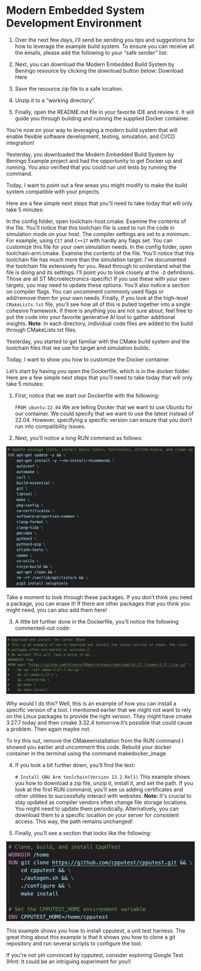 # Modern Embedded System Development Environment

1)   Over the next few days, I’ll send be sending you tips and suggestions for how to leverage the example build system. To ensure you can receive all the emails, please add the following to your “safe sender” list:

2)  Next, you can download the Modern Embedded Build System by Beningo resource by clicking the download button below:
Download Here

3)  Save the resource zip file to a safe location. 

4)  Unzip it to a “working directory”.

5)  Finally, open the README.md file in your favorite IDE and review it. It will guide you through building and running the supplied Docker container.


You’re now on your way to leveraging a modern build system that will enable flexible software development, testing, simulation, and CI/CD integration! 

Yesterday, you downloaded the Modern Embedded Build System by Beningo Example project and had the opportunity to get Docker up and running. You also verified that you could run unit tests by running the command. 


Today, I want to point out a few areas you might modify to make the build system compatible with your projects. 


Here are a few simple next steps that you’ll need to take today that will only take 5 minutes:


In the config folder, open toolchain-host.cmake. Examine the contents of the file. You’ll notice that this toolchain file is used to run the code in simulation mode on your host. 
The compiler settings are set to a minimum. For example, using `C17` and `C++17` with hardly any flags set. You can customize this file for your own simulation needs. 
In the config folder, open toolchain-arm.cmake. Examine the contents of the file. You’ll notice that this toolchain file has much more than the simulation target. 
I’ve documented the toolchain file extensively for you. Read through to understand what the file is doing and its settings. 
I’ll point you to look closely at the `-D` definitions. Those are all ST Microelectronics-specific! If you use these with your own targets, you may need to update these options. 
You’ll also notice a section on compiler flags. You can uncomment commonly used flags or add/remove them for your own needs. 
Finally, if you look at the high-level `CMakeLists.txt` file, you’ll see how all of this is pulled together into a single cohesive framework. If there is anything you are not sure about, feel free to put the code into your favorite generative AI tool to gather additional insights. 
**Note**: In each directory, individual code files are added to the build through CMakeLists.txt files. 

Yesterday, you started to get familiar with the CMake build system and the toolchain files that we use for target and simulation builds. 


Today, I want to show you how to customize the Docker container. 


Let’s start by having you open the Dockerfile, which is in the docker folder. Here are a few simple next steps that you’ll need to take today that will only take 5 minutes:

1. First, notice that we start our Dockerfile with the following:

   `FROM ubuntu:22.04`
    We are telling Docker that we want to use Ubuntu for our container. We could specify that we want to use the latest instead of 22.04. However, specifying a specific version can ensure that you don’t run into compatibility issues. 


2. Next, you’ll notice a long RUN command as follows:

![ec56c30ca95a03bc24e1309a1841e8d7.png](../../_resources/ec56c30ca95a03bc24e1309a1841e8d7.png)

Take a moment to look through these packages. If you don’t think you need a package, you can erase it! If there are other packages that you think you might need, you can also add them here!

3. A little bit further done in the Dockerfile, you’ll notice the following commented-out code:

![8c6ba9c16dd509c5ef2fd74acc066bf5.png](../../_resources/8c6ba9c16dd509c5ef2fd74acc066bf5.png)

Why would I do this? Well, this is an example of how you can install a specific version of a tool. I mentioned earlier that we might not want to rely on the Linux packages to provide the right version. They might have cmake 3.27.7 today and then cmake 3.32.4 tomorrow.It’s possible that could cause a problem. Then again maybe not. 


 To try this out, remove the CMakeeinstallation from the RUN command I showed you earlier and uncomment this code. Rebuild your docker container in the terminal using the command makedocker_image

4. If you look a bit further down, you’ll find the text:


    `# Install GNU Arm toolchain(Version 13.2.Rel1)`
    This example shows you how to download a zip file, unzip it, install it, and set the path. If you look at the first RUN command, you’ll see us adding certificates and other utilities to successfully interact with websites. 
    **Note:** It's crucial to stay updated as compiler vendors often change file storage locations. You might need to update them periodically. Alternatively, you can download them to a specific location on your server for consistent access. This way, the path remains unchanged! 


5. Finally, you’ll see a section that looks like the following:

![82172062d0455a0b078387a89d9f0ccf.png](../../_resources/82172062d0455a0b078387a89d9f0ccf.png)

This example shows you how to install cpputest, a unit test harness. The great thing about this example is that it shows you how to clone a git repository and run several scripts to configure the tool. 

If you're not yet convinced by cpputest, consider exploring Google Test. (Hint: It could be an intriguing experiment for you!)


